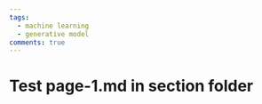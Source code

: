 ```yaml
---
tags:
  - machine learning
  - generative model
comments: true
---
```


# Test page-1.md in section folder
